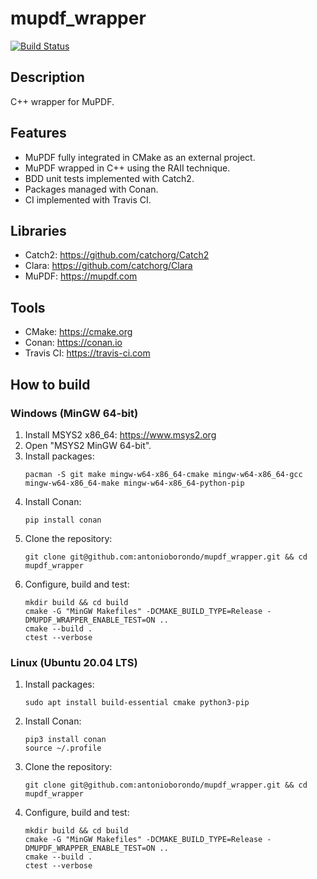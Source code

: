 # mupdf_wrapper
[![Build Status](https://travis-ci.com/antonioborondo/mupdf_wrapper.svg?branch=master)](https://travis-ci.com/antonioborondo/mupdf_wrapper)

## Description
C++ wrapper for MuPDF.

## Features
- MuPDF fully integrated in CMake as an external project.
- MuPDF wrapped in C++ using the RAII technique.
- BDD unit tests implemented with Catch2.
- Packages managed with Conan.
- CI implemented with Travis CI.

## Libraries
- Catch2: https://github.com/catchorg/Catch2
- Clara: https://github.com/catchorg/Clara
- MuPDF: https://mupdf.com

## Tools
- CMake: https://cmake.org
- Conan: https://conan.io
- Travis CI: https://travis-ci.com

## How to build
### Windows (MinGW 64-bit)
1. Install MSYS2 x86_64: https://www.msys2.org
1. Open "MSYS2 MinGW 64-bit".
1. Install packages:
    ```
    pacman -S git make mingw-w64-x86_64-cmake mingw-w64-x86_64-gcc mingw-w64-x86_64-make mingw-w64-x86_64-python-pip
    ```
1. Install Conan:
    ```
    pip install conan
    ```
1. Clone the repository:
    ```
    git clone git@github.com:antonioborondo/mupdf_wrapper.git && cd mupdf_wrapper
    ```
1. Configure, build and test:
    ```
    mkdir build && cd build
    cmake -G "MinGW Makefiles" -DCMAKE_BUILD_TYPE=Release -DMUPDF_WRAPPER_ENABLE_TEST=ON ..
    cmake --build .
    ctest --verbose
    ```

### Linux (Ubuntu 20.04 LTS)
1. Install packages:
    ```
    sudo apt install build-essential cmake python3-pip
    ```
1. Install Conan:
    ```
    pip3 install conan
    source ~/.profile
    ```
1. Clone the repository:
    ```
    git clone git@github.com:antonioborondo/mupdf_wrapper.git && cd mupdf_wrapper
    ```
1. Configure, build and test:
    ```
    mkdir build && cd build
    cmake -G "MinGW Makefiles" -DCMAKE_BUILD_TYPE=Release -DMUPDF_WRAPPER_ENABLE_TEST=ON ..
    cmake --build .
    ctest --verbose
    ```
